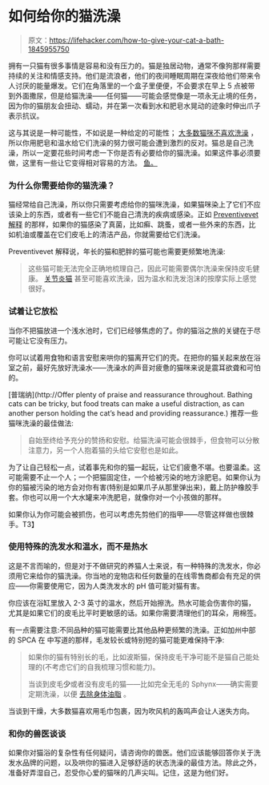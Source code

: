 # 如何给你的猫洗澡

> 原文：<https://lifehacker.com/how-to-give-your-cat-a-bath-1845955750>

拥有一只猫有很多事情是容易和没有压力的。猫是独居动物，通常不像狗那样需要持续的关注和情感支持。他们是流浪者，他们的夜间睡眠周期在深夜给他们带来令人讨厌的能量爆发。它们在角落里的一个盒子里便便，不会要求在早上 5 点被带到外面撒尿，但是给猫洗澡——任何猫——可能会感觉像是一项永无止境的任务，因为你的猫朋友会扭动、蠕动，并在第一次看到水和肥皂水晃动的迹象时伸出爪子表示抗议。



这与其说是一种可能性，不如说是一种给定的可能性； [大多数猫咪不喜欢洗澡](https://www.purina.co.uk/cats/health-and-nutrition/grooming-and-daily-care/do-cats-need-baths#:~:text=Most%20cats%20really%20dislike%20baths,getting%20their%20entire%20body%20wet.&text=However%2C%20if%20your%20cat%20needs,them%20to%20the%20vet%20first.) ，所以你用肥皂和温水给它们洗澡的努力很可能会遭到激烈的反对。猫总是自己洗澡，所以一定要花些时间考虑一下你是否有必要给你的猫洗澡。如果这件事必须要做，这里有一些让它变得相对容易的方法。 [鱼。](https://www.youtube.com/watch?v=DTcC7BvD7cw)

### 为什么你需要给你的猫洗澡？

猫经常给自己洗澡，所以你只需要考虑给你的猫咪洗澡，如果猫咪染上了它们不应该染上的东西，或者有一些它们不能自己清洗的疾病或感染。正如 [Preventivevet 解释](http://preventivevet.com/cats/giving-a-cat-a-bath-why-and-how) 的那样，如果你的猫感染了真菌，比如癣、跳蚤，或者一些外来的东西，比如机油或覆盖在它们皮毛上的清洁产品，你就需要给它们洗澡。

Preventivevet 解释说，年长的猫和肥胖的猫可能也需要更频繁地洗澡:

> 这些猫可能无法完全正确地梳理自己，因此可能需要偶尔洗澡来保持皮毛健康。 [关节炎猫](https://www.preventivevet.com/cats/arthritis-and-other-mobility-issues-in-older-cats-how-you-can-help) 甚至可能喜欢洗澡，因为温水和洗发泡沫的按摩实际上感觉很好。

### 试着让它放松

当你不把猫放进一个浅水池时，它们已经够焦虑的了。你的猫浴之旅的关键在于尽可能让它没有压力。

你可以试着用食物和语言安慰来哄你的猫离开它们的壳。在把你的猫关起来放在浴室之前，最好先放好洗澡水——洗澡水的声音对疲惫的猫咪来说是震耳欲聋和可怕的。

[普瑞纳](http://Offer plenty of praise and reassurance throughout. Bathing cats can be tricky, but food treats can make a useful distraction, as can another person holding the cat’s head and providing reassurance.) 推荐一些猫咪洗澡的最佳做法:

> 自始至终给予充分的赞扬和安慰。给猫洗澡可能会很棘手，但食物可以分散注意力，另一个人抱着猫的头给它安慰也是如此。

为了让自己轻松一点，试着事先和你的猫一起玩，让它们疲惫不堪。也要温柔。这可能需要不止一个人；一个把猫固定住，一个给被污染的地方涂肥皂。如果你认为你的猫被污染的地方会对你有害(特别是如果爪子从那里弹出来)，戴上防护橡胶手套。你也可以用一个大水罐来冲洗肥皂，就像你对一个小孩做的那样。

如果你认为你可能会被抓伤，也可以考虑先剪他们的指甲——尽管这样做也很棘手。T3】

### 使用特殊的洗发水和温水，而不是热水

这是不言而喻的，但是对于不做研究的养猫人士来说，有一种特殊的洗发水，你必须用它来给你的猫洗澡。你当地的宠物店和任何数量的在线零售商都会有充足的供应——你需要使用它，因为人类洗发水的 pH 值可能对猫有害。

你应该在浴缸里放入 2-3 英寸的温水，然后开始擦洗。热水可能会伤害你的猫，尤其是如果它们的皮毛比平时更敏感的话。如果你需要清理他们的耳朵，用棉签。

有一点需要注意:不同品种的猫可能需要比其他品种更频繁的洗澡。正如加州中部的 SPCA 在 中写道的那样，毛发较长或特别短的猫可能更难保持干净:

> 如果你的猫有特别长的毛，比如波斯猫，保持皮毛干净可能不是猫自己能处理的(不考虑它们的自我梳理习惯和能力)。
> 
> 当谈到皮毛**少**或者没有皮毛的猫——比如完全无毛的 Sphynx——确实需要定期洗澡，以便 [去除身体油脂](https://www.purina.com/articles/cat/care/do-cats-need-baths) 。

当谈到干燥，大多数猫喜欢用毛巾包裹，因为吹风机的轰鸣声会让人迷失方向。

### 和你的兽医谈谈

如果你对猫浴的复杂性有任何疑问，请咨询你的兽医。他们应该能够回答你关于洗发水品牌的问题，以及哄你的猫进入足够舒适的状态洗澡的最佳方法。除此之外，准备好弄湿自己，忍受你心爱的猫咪的几声尖叫。记住，这是为他们好。